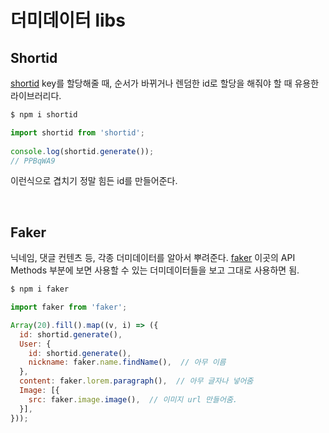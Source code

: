 # 더미데이터 libs

## Shortid

[shortid](https://www.npmjs.com/package/shortid) key를 할당해줄 때, 순서가 바뀌거나 렌덤한 id로 할당을 해줘야 할 때 유용한 라이브러리다.

```sh
$ npm i shortid
```

```js
import shortid from 'shortid';
 
console.log(shortid.generate());
// PPBqWA9
```

이런식으로 겹치기 정말 힘든 id를 만들어준다.

<br/>

## Faker

닉네임, 댓글 컨텐츠 등, 각종 더미데이터를 알아서 뿌려준다. [faker](https://www.npmjs.com/package/faker) 이곳의 API Methods 부분에 보면 사용할 수 있는 더미데이터들을 보고 그대로 사용하면 됨.

```sh
$ npm i faker
```

```js
import faker from 'faker';

Array(20).fill().map((v, i) => ({
  id: shortid.generate(),
  User: {
    id: shortid.generate(),
    nickname: faker.name.findName(),  // 아무 이름
  },
  content: faker.lorem.paragraph(),  // 아무 글자나 넣어줌
  Image: [{
    src: faker.image.image(),  // 이미지 url 만들어줌.
  }],
}));
```
